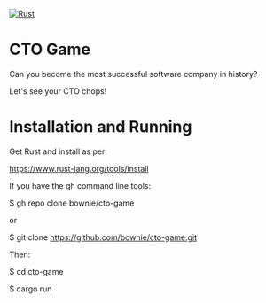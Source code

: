 [![Rust](https://github.com/bownie/cto-game/actions/workflows/rust.yml/badge.svg)](https://github.com/bownie/cto-game/actions/workflows/rust.yml)

# CTO Game

Can you become the most successful software company in history?

Let's see your CTO chops!


# Installation and Running

Get Rust and install as per:

https://www.rust-lang.org/tools/install

If you have the gh command line tools:

$ gh repo clone bownie/cto-game

or

$ git clone https://github.com/bownie/cto-game.git

Then:

$ cd cto-game

$ cargo run

